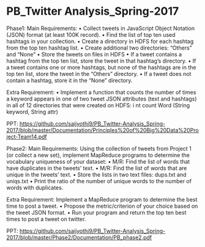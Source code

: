 # PB_Twitter Analysis_Spring-2017

Phase1:
Main Requirements:
• Collect tweets in JavaScript Object Notation (JSON) format (at least 100K record).
• Find the list of top ten used hashtags in your collection. 
• Create a directory in HDFS for each hashtag from the top ten hashtag list. 
• Create additional two directories: “Others” and “None”
• Store the tweets on files in HDFS
• If a tweet contains a hashtag from the top ten list, store the tweet in that hashtag’s directory. 
• If a tweet contains one or more hashtags, but none of the hashtags are in the top ten list, store the tweet in the “Others” directory.
• If a tweet does not contain a hashtag, store it in the “None” directory.

Extra Requirement:
• Implement a function that counts the number of times a keyword appears in one of two tweet JSON attributes (text and hashtags) in all of 12 directories that were created on HDFS: i nt count Word (String keyword, String attr) 

PPT:
https://github.com/saijyothi9/PB_Twitter-Analysis_Spring-2017/blob/master/Documentation/Principles%20of%20Big%20Data%20Project-Team14.pdf

Phase2:
Main Requirements:
Using the collection of tweets from Project 1 (or collect a new set), implement MapReduce programs to determine the vocabulary uniqueness of your dataset:
• M/R: Find the list of words that have duplicates in the tweets’ text.
• M/R: Find the list of words that are unique in the tweets’ text.
• Store the lists in two text files: dups.txt and uniqs.txt
• Print the ratio of the number of unique words to the number of words with duplicates.  

Extra Requirement:
Implement a MapReduce program to determine the best time to post a tweet.
• Propose the metric/criterion of your choice based on the tweet JSON format. 
• Run your program and return the top ten best times to post a tweet on twitter. 

PPT:
https://github.com/saijyothi9/PB_Twitter-Analysis_Spring-2017/blob/master/Phase2/Documentation/PB_phase2.pdf
